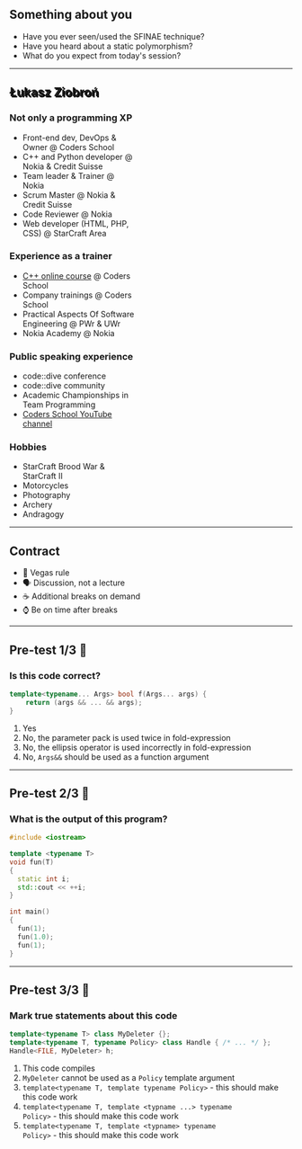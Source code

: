 ## Something about you

* Have you ever seen/used the SFINAE technique?
* Have you heard about a static polymorphism?
* What do you expect from today's session?

___
<!-- .slide: data-background="../img/lukin.jpg" -->

<h2 style = "text-shadow: 2px 2px black;"> Łukasz Ziobroń </h2>
<div class="box fragment" style="width: 45%; left: 0; top: 100px;">

### Not only a programming XP

* Front-end dev, DevOps & Owner @ Coders School
* C++ and Python developer @ Nokia & Credit Suisse
* Team leader & Trainer @ Nokia
* Scrum Master @ Nokia & Credit Suisse
* Code Reviewer @ Nokia
* Web developer (HTML, PHP, CSS) @ StarCraft Area

</div>

<div class="box fragment" style="width: 45%; right: 0; top: 100px;">

### Experience as a trainer

* <a href="https://coders.school/kurs-online">C++ online course</a> @ Coders School
* Company trainings @ Coders School
* Practical Aspects Of Software Engineering @ PWr & UWr
* Nokia Academy @ Nokia

</div>

<div class="box fragment" style="width: 45%; left: 0; top: 400px;">

### Public speaking experience

* code::dive conference
* code::dive community
* Academic Championships in Team Programming
* <a href="http://youtube.com/c/CodersSchool">Coders School YouTube channel</a>

</div>

<div class="box fragment" style="width: 45%; right: 0; top: 400px;">

### Hobbies

* StarCraft Brood War & StarCraft II
* Motorcycles
* Photography
* Archery
* Andragogy

</div>

___

## Contract

* <!-- .element: class="fragment fade-in" --> 🎰 Vegas rule
* <!-- .element: class="fragment fade-in" --> 🗣 Discussion, not a lecture
* <!-- .element: class="fragment fade-in" --> ☕️ Additional breaks on demand
* <!-- .element: class="fragment fade-in" --> ⌚️ Be on time after breaks

___

## Pre-test 1/3 🤯

### Is this code correct?

```cpp
template<typename... Args> bool f(Args... args) {
    return (args && ... && args);
}
```

1. Yes
2. No, the parameter pack is used twice in fold-expression
3. No, the ellipsis operator is used incorrectly in fold-expression
4. No, <code>Args&&</code> should be used as a function argument

___
<!-- .slide: style="font-size: 0.9em" -->

## Pre-test 2/3 🤯

### What is the output of this program?

```cpp
#include <iostream>

template <typename T>
void fun(T)
{
  static int i;
  std::cout << ++i;
}

int main()
{
  fun(1);
  fun(1.0);
  fun(1);
}
```

___
<!-- .slide: style="font-size: 0.8em" -->

## Pre-test 3/3 🤯

### Mark true statements about this code

```cpp
template<typename T> class MyDeleter {};
template<typename T, typename Policy> class Handle { /* ... */ };
Handle<FILE, MyDeleter> h;
```

1. This code compiles
2. <code>MyDeleter</code> cannot be used as a <code>Policy</code> template argument
3. <code>template&lt;typename T, template typename Policy&gt;</code> - this should make this code work
4. <code>template&lt;typename T, template &lt;typname ...&gt; typename Policy&gt;</code> - this should make this code work
5. <code>template&lt;typename T, template &lt;typname&gt; typename Policy&gt;</code> - this should make this code work
